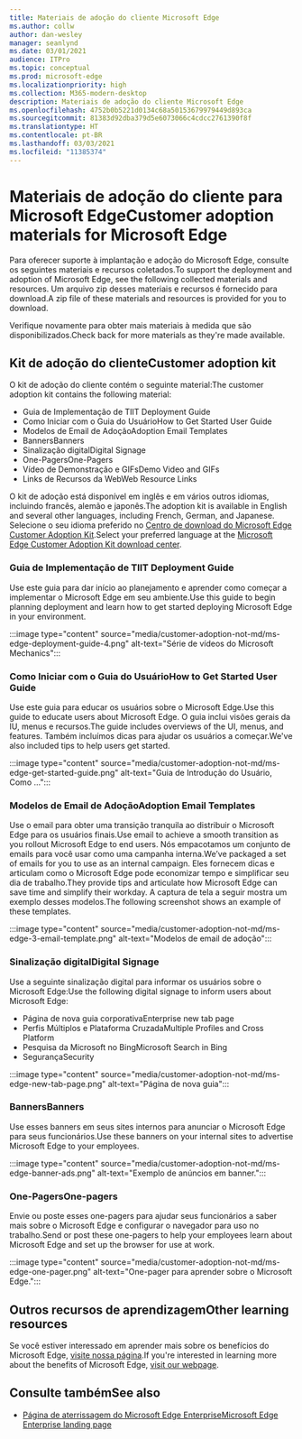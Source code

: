 ```yaml
---
title: Materiais de adoção do cliente Microsoft Edge
ms.author: collw
author: dan-wesley
manager: seanlynd
ms.date: 03/01/2021
audience: ITPro
ms.topic: conceptual
ms.prod: microsoft-edge
ms.localizationpriority: high
ms.collection: M365-modern-desktop
description: Materiais de adoção do cliente Microsoft Edge
ms.openlocfilehash: 4752b0b5221d0134c68a50153679979449d893ca
ms.sourcegitcommit: 81383d92dba379d5e6073066c4cdcc2761390f8f
ms.translationtype: HT
ms.contentlocale: pt-BR
ms.lasthandoff: 03/03/2021
ms.locfileid: "11385374"
---
```

# <a name="customer-adoption-materials-for-microsoft-edge"></a><span data-ttu-id="d8ae6-103">Materiais de adoção do cliente para Microsoft Edge</span><span class="sxs-lookup"><span data-stu-id="d8ae6-103">Customer adoption materials for Microsoft Edge</span></span>

<span data-ttu-id="d8ae6-104">Para oferecer suporte à implantação e adoção do Microsoft Edge, consulte os seguintes materiais e recursos coletados.</span><span class="sxs-lookup"><span data-stu-id="d8ae6-104">To support the deployment and adoption of Microsoft Edge, see the following collected materials and resources.</span></span> <span data-ttu-id="d8ae6-105">Um arquivo zip desses materiais e recursos é fornecido para download.</span><span class="sxs-lookup"><span data-stu-id="d8ae6-105">A zip file of these materials and resources is provided for you to download.</span></span>

<span data-ttu-id="d8ae6-106">Verifique novamente para obter mais materiais à medida que são disponibilizados.</span><span class="sxs-lookup"><span data-stu-id="d8ae6-106">Check back for more materials as they're made available.</span></span>

## <a name="customer-adoption-kit"></a><span data-ttu-id="d8ae6-107">Kit de adoção do cliente</span><span class="sxs-lookup"><span data-stu-id="d8ae6-107">Customer adoption kit</span></span>

<span data-ttu-id="d8ae6-108">O kit de adoção do cliente contém o seguinte material:</span><span class="sxs-lookup"><span data-stu-id="d8ae6-108">The customer adoption kit contains the following material:</span></span>

- <span data-ttu-id="d8ae6-109">Guia de Implementação de TI</span><span class="sxs-lookup"><span data-stu-id="d8ae6-109">IT Deployment Guide</span></span>
- <span data-ttu-id="d8ae6-110">Como Iniciar com o Guia do Usuário</span><span class="sxs-lookup"><span data-stu-id="d8ae6-110">How to Get Started User Guide</span></span>
- <span data-ttu-id="d8ae6-111">Modelos de Email de Adoção</span><span class="sxs-lookup"><span data-stu-id="d8ae6-111">Adoption Email Templates</span></span>
- <span data-ttu-id="d8ae6-112">Banners</span><span class="sxs-lookup"><span data-stu-id="d8ae6-112">Banners</span></span>
- <span data-ttu-id="d8ae6-113">Sinalização digital</span><span class="sxs-lookup"><span data-stu-id="d8ae6-113">Digital Signage</span></span>
- <span data-ttu-id="d8ae6-114">One-Pagers</span><span class="sxs-lookup"><span data-stu-id="d8ae6-114">One-Pagers</span></span>
- <span data-ttu-id="d8ae6-115">Vídeo de Demonstração e GIFs</span><span class="sxs-lookup"><span data-stu-id="d8ae6-115">Demo Video and GIFs</span></span>
- <span data-ttu-id="d8ae6-116">Links de Recursos da Web</span><span class="sxs-lookup"><span data-stu-id="d8ae6-116">Web Resource Links</span></span>

<span data-ttu-id="d8ae6-117">O kit de adoção está disponível em inglês e em vários outros idiomas, incluindo francês, alemão e japonês.</span><span class="sxs-lookup"><span data-stu-id="d8ae6-117">The adoption kit is available in English and several other languages, including French, German, and Japanese.</span></span> <span data-ttu-id="d8ae6-118">Selecione o seu idioma preferido no [Centro de download do Microsoft Edge Customer Adoption Kit](https://www.microsoft.com/download/details.aspx?id=102119).</span><span class="sxs-lookup"><span data-stu-id="d8ae6-118">Select your preferred language at the [Microsoft Edge Customer Adoption Kit download center](https://www.microsoft.com/download/details.aspx?id=102119).</span></span>

### <a name="it-deployment-guide"></a><span data-ttu-id="d8ae6-119">Guia de Implementação de TI</span><span class="sxs-lookup"><span data-stu-id="d8ae6-119">IT Deployment Guide</span></span>

<span data-ttu-id="d8ae6-120">Use este guia para dar início ao planejamento e aprender como começar a implementar o Microsoft Edge em seu ambiente.</span><span class="sxs-lookup"><span data-stu-id="d8ae6-120">Use this guide to begin planning deployment and learn how to get started deploying Microsoft Edge in your environment.</span></span>

:::image type="content" source="media/customer-adoption-not-md/ms-edge-deployment-guide-4.png" alt-text="Série de vídeos do Microsoft Mechanics":::

### <a name="how-to-get-started-user-guide"></a><span data-ttu-id="d8ae6-122">Como Iniciar com o Guia do Usuário</span><span class="sxs-lookup"><span data-stu-id="d8ae6-122">How to Get Started User Guide</span></span>

<span data-ttu-id="d8ae6-123">Use este guia para educar os usuários sobre o Microsoft Edge.</span><span class="sxs-lookup"><span data-stu-id="d8ae6-123">Use this guide to educate users about Microsoft Edge.</span></span> <span data-ttu-id="d8ae6-124">O guia inclui visões gerais da IU, menus e recursos.</span><span class="sxs-lookup"><span data-stu-id="d8ae6-124">The guide includes overviews of the UI, menus, and features.</span></span> <span data-ttu-id="d8ae6-125">Também incluímos dicas para ajudar os usuários a começar.</span><span class="sxs-lookup"><span data-stu-id="d8ae6-125">We've also included tips to help users get started.</span></span>

:::image type="content" source="media/customer-adoption-not-md/ms-edge-get-started-guide.png" alt-text="Guia de Introdução do Usuário, Como ...":::

### <a name="adoption-email-templates"></a><span data-ttu-id="d8ae6-127">Modelos de Email de Adoção</span><span class="sxs-lookup"><span data-stu-id="d8ae6-127">Adoption Email Templates</span></span>

<span data-ttu-id="d8ae6-128">Use o email para obter uma transição tranquila ao distribuir o Microsoft Edge para os usuários finais.</span><span class="sxs-lookup"><span data-stu-id="d8ae6-128">Use email to achieve a smooth transition as you rollout Microsoft Edge to end users.</span></span> <span data-ttu-id="d8ae6-129">Nós empacotamos um conjunto de emails para você usar como uma campanha interna.</span><span class="sxs-lookup"><span data-stu-id="d8ae6-129">We’ve packaged a set of emails for you to use as an internal campaign.</span></span> <span data-ttu-id="d8ae6-130">Eles fornecem dicas e articulam como o Microsoft Edge pode economizar tempo e simplificar seu dia de trabalho.</span><span class="sxs-lookup"><span data-stu-id="d8ae6-130">They provide tips and articulate how Microsoft Edge can save time and simplify their workday.</span></span> <span data-ttu-id="d8ae6-131">A captura de tela a seguir mostra um exemplo desses modelos.</span><span class="sxs-lookup"><span data-stu-id="d8ae6-131">The following screenshot shows an example of these templates.</span></span>

:::image type="content" source="media/customer-adoption-not-md/ms-edge-3-email-template.png" alt-text="Modelos de email de adoção":::

### <a name="digital-signage"></a><span data-ttu-id="d8ae6-133">Sinalização digital</span><span class="sxs-lookup"><span data-stu-id="d8ae6-133">Digital Signage</span></span>

<span data-ttu-id="d8ae6-134">Use a seguinte sinalização digital para informar os usuários sobre o Microsoft Edge:</span><span class="sxs-lookup"><span data-stu-id="d8ae6-134">Use the following digital signage to inform users about Microsoft Edge:</span></span>

- <span data-ttu-id="d8ae6-135">Página de nova guia corporativa</span><span class="sxs-lookup"><span data-stu-id="d8ae6-135">Enterprise new tab page</span></span>
- <span data-ttu-id="d8ae6-136">Perfis Múltiplos e Plataforma Cruzada</span><span class="sxs-lookup"><span data-stu-id="d8ae6-136">Multiple Profiles and Cross Platform</span></span>
- <span data-ttu-id="d8ae6-137">Pesquisa da Microsoft no Bing</span><span class="sxs-lookup"><span data-stu-id="d8ae6-137">Microsoft Search in Bing</span></span>
- <span data-ttu-id="d8ae6-138">Segurança</span><span class="sxs-lookup"><span data-stu-id="d8ae6-138">Security</span></span>

:::image type="content" source="media/customer-adoption-not-md/ms-edge-new-tab-page.png" alt-text="Página de nova guia":::

### <a name="banners"></a><span data-ttu-id="d8ae6-140">Banners</span><span class="sxs-lookup"><span data-stu-id="d8ae6-140">Banners</span></span>

<span data-ttu-id="d8ae6-141">Use esses banners em seus sites internos para anunciar o Microsoft Edge para seus funcionários.</span><span class="sxs-lookup"><span data-stu-id="d8ae6-141">Use these banners on your internal sites to advertise Microsoft Edge to your employees.</span></span>

:::image type="content" source="media/customer-adoption-not-md/ms-edge-banner-ads.png" alt-text="Exemplo de anúncios em banner.":::

### <a name="one-pagers"></a><span data-ttu-id="d8ae6-143">One-Pagers</span><span class="sxs-lookup"><span data-stu-id="d8ae6-143">One-pagers</span></span>

<span data-ttu-id="d8ae6-144">Envie ou poste esses one-pagers para ajudar seus funcionários a saber mais sobre o Microsoft Edge e configurar o navegador para uso no trabalho.</span><span class="sxs-lookup"><span data-stu-id="d8ae6-144">Send or post these one-pagers to help your employees learn about Microsoft Edge and set up the browser for use at work.</span></span>

:::image type="content" source="media/customer-adoption-not-md/ms-edge-one-pager.png" alt-text="One-pager para aprender sobre o Microsoft Edge.":::

## <a name="other-learning-resources"></a><span data-ttu-id="d8ae6-146">Outros recursos de aprendizagem</span><span class="sxs-lookup"><span data-stu-id="d8ae6-146">Other learning resources</span></span>

<span data-ttu-id="d8ae6-147">Se você estiver interessado em aprender mais sobre os benefícios do Microsoft Edge, [visite nossa página](https://www.microsoft.com/edge/business).</span><span class="sxs-lookup"><span data-stu-id="d8ae6-147">If you're interested in learning more about the benefits of Microsoft Edge, [visit our webpage](https://www.microsoft.com/edge/business).</span></span>

## <a name="see-also"></a><span data-ttu-id="d8ae6-148">Consulte também</span><span class="sxs-lookup"><span data-stu-id="d8ae6-148">See also</span></span>

- [<span data-ttu-id="d8ae6-149">Página de aterrissagem do Microsoft Edge Enterprise</span><span class="sxs-lookup"><span data-stu-id="d8ae6-149">Microsoft Edge Enterprise landing page</span></span>](https://aka.ms/EdgeEnterprise)

